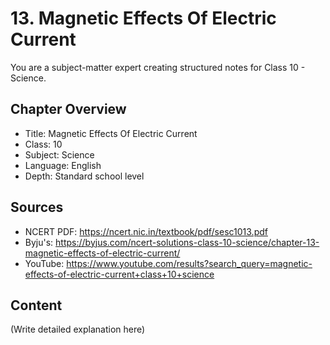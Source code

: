# 13. Magnetic Effects Of Electric Current

You are a subject-matter expert creating structured notes for Class 10 - Science.

## Chapter Overview
- Title: Magnetic Effects Of Electric Current
- Class: 10
- Subject: Science
- Language: English
- Depth: Standard school level

## Sources
- NCERT PDF: https://ncert.nic.in/textbook/pdf/sesc1013.pdf
- Byju's: https://byjus.com/ncert-solutions-class-10-science/chapter-13-magnetic-effects-of-electric-current/
- YouTube: https://www.youtube.com/results?search_query=magnetic-effects-of-electric-current+class+10+science

## Content
(Write detailed explanation here)
